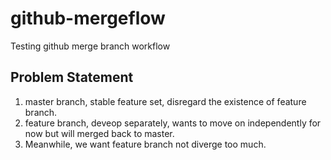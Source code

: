# github-mergeflow
Testing github merge branch workflow

## Problem Statement

1. master branch, stable feature set, disregard the existence of feature branch.
1. feature branch,  deveop separately, wants to move on independently for now
   but will merged back to master.
1. Meanwhile, we want feature branch not diverge too much.
